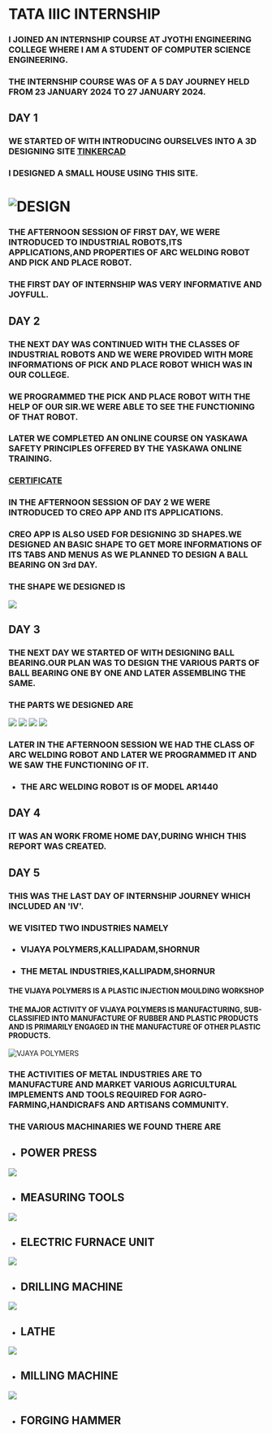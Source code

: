 # TATA IIIC INTERNSHIP

### I JOINED AN INTERNSHIP COURSE AT JYOTHI ENGINEERING COLLEGE WHERE I AM A STUDENT OF COMPUTER SCIENCE ENGINEERING.
### THE INTERNSHIP COURSE WAS OF A 5 DAY JOURNEY HELD FROM 23 JANUARY 2024 TO 27 JANUARY 2024.

## DAY 1

### WE STARTED OF WITH INTRODUCING OURSELVES INTO A 3D DESIGNING SITE [TINKERCAD](https://www.tinkercad.com/things/h8pAe8wPh30-mighty-snaget-jofo/edit)
### I DESIGNED A SMALL HOUSE USING THIS SITE.
# ![DESIGN](https://github.com/Gopika-Manoj/Internship/blob/main/IMG_20240127_090432.jpg)
### THE AFTERNOON SESSION OF FIRST DAY, WE WERE INTRODUCED TO INDUSTRIAL ROBOTS,ITS APPLICATIONS,AND PROPERTIES OF ARC WELDING ROBOT AND PICK AND PLACE ROBOT.
### THE FIRST DAY OF INTERNSHIP WAS VERY INFORMATIVE AND JOYFULL.

## DAY 2

### THE NEXT DAY WAS CONTINUED WITH THE CLASSES OF INDUSTRIAL ROBOTS AND WE WERE PROVIDED WITH MORE INFORMATIONS OF PICK AND PLACE ROBOT WHICH WAS IN OUR COLLEGE.
### WE PROGRAMMED THE PICK AND PLACE ROBOT WITH THE HELP OF OUR SIR.WE WERE ABLE TO SEE THE FUNCTIONING OF THAT ROBOT.
### LATER WE COMPLETED AN ONLINE COURSE ON YASKAWA SAFETY PRINCIPLES OFFERED BY THE YASKAWA ONLINE TRAINING.
### [CERTIFICATE](DOC-20240124-WA0013..pdf)
### IN THE AFTERNOON SESSION OF DAY 2 WE WERE INTRODUCED TO CREO APP AND ITS APPLICATIONS.
### CREO APP IS ALSO USED FOR DESIGNING 3D SHAPES.WE DESIGNED AN BASIC SHAPE TO GET MORE INFORMATIONS OF ITS TABS AND MENUS AS WE PLANNED TO DESIGN A BALL BEARING ON 3rd DAY.
### THE SHAPE WE DESIGNED IS
![](https://github.com/Gopika-Manoj/Internship/blob/main/IMG_20240127_092239.jpg)

## DAY 3

### THE NEXT DAY WE STARTED OF WITH DESIGNING BALL BEARING.OUR PLAN WAS TO DESIGN THE VARIOUS PARTS OF BALL BEARING ONE BY ONE AND LATER ASSEMBLING THE SAME.
### THE PARTS WE DESIGNED ARE 
![](https://github.com/Gopika-Manoj/Internship/blob/main/day26.JPG)
![](https://github.com/Gopika-Manoj/Internship/blob/main/day24.JPG)
![](https://github.com/Gopika-Manoj/Internship/blob/main/day23.JPG)
![](https://github.com/Gopika-Manoj/Internship/blob/main/day22.JPG)

### LATER IN THE AFTERNOON SESSION WE HAD THE CLASS OF ARC WELDING ROBOT AND LATER WE PROGRAMMED IT AND WE SAW THE FUNCTIONING OF IT.
  - ### THE ARC WELDING ROBOT IS OF MODEL **AR1440**

## DAY 4

### IT WAS AN WORK FROME HOME DAY,DURING WHICH THIS REPORT WAS CREATED.

## DAY 5

### THIS WAS THE LAST DAY OF INTERNSHIP JOURNEY WHICH INCLUDED AN 'IV'.
### WE VISITED TWO INDUSTRIES NAMELY
  - ### VIJAYA POLYMERS,KALLIPADAM,SHORNUR
  - ### THE METAL INDUSTRIES,KALLIPADM,SHORNUR
#### THE VIJAYA POLYMERS IS A PLASTIC INJECTION MOULDING WORKSHOP
#### THE MAJOR ACTIVITY OF VIJAYA POLYMERS IS MANUFACTURING, SUB-CLASSIFIED INTO MANUFACTURE OF RUBBER AND PLASTIC PRODUCTS AND IS PRIMARILY ENGAGED IN THE MANUFACTURE OF OTHER PLASTIC PRODUCTS.
![VJAYA POLYMERS](https://github.com/Gopika-Manoj/Internship/blob/main/WhatsApp%20Image%202024-01-27%20at%203.51.58%20PM.jpeg)
### THE ACTIVITIES OF METAL INDUSTRIES ARE TO MANUFACTURE AND MARKET VARIOUS AGRICULTURAL IMPLEMENTS AND TOOLS REQUIRED FOR AGRO-FARMING,HANDICRAFS AND ARTISANS COMMUNITY.
### THE VARIOUS MACHINARIES WE FOUND THERE ARE
 - ## POWER PRESS
![](https://github.com/Gopika-Manoj/Internship/blob/main/WhatsApp%20Image%202024-01-28%20at%206.01.59%20PM.jpeg)
 - ## MEASURING TOOLS
![](https://github.com/Gopika-Manoj/Internship/blob/main/WhatsApp%20Image%202024-01-29%20at%206.11.06%20AM.jpeg)
 - ## ELECTRIC FURNACE UNIT
![](https://github.com/Gopika-Manoj/Internship/blob/main/WhatsApp%20Image%202024-01-29%20at%206.10.36%20AM.jpeg)
 - ## DRILLING MACHINE
![](https://github.com/Gopika-Manoj/Internship/blob/main/WhatsApp%20Image%202024-01-29%20at%206.09.29%20AM.jpeg)
 - ## LATHE
![](https://github.com/Gopika-Manoj/Internship/blob/main/WhatsApp%20Image%202024-01-29%20at%206.09.51%20AM.jpeg)
- ## MILLING MACHINE
![](https://github.com/Gopika-Manoj/Internship/blob/main/WhatsApp%20Image%202024-01-27%20at%203.51.43%20PM.jpeg)
- ## FORGING HAMMER
![]()
